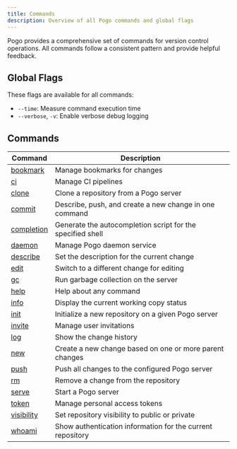 ```yaml
---
title: Commands
description: Overview of all Pogo commands and global flags
---
```


Pogo provides a comprehensive set of commands for version control operations. All commands follow a consistent pattern and provide helpful feedback.

## Global Flags

These flags are available for all commands:

- `--time`: Measure command execution time
- `--verbose`, `-v`: Enable verbose debug logging

## Commands

| Command | Description |
|---------|-------------|
| [bookmark](/reference/bookmark) | Manage bookmarks for changes |
| [ci](/reference/ci) | Manage CI pipelines |
| [clone](/reference/clone) | Clone a repository from a Pogo server |
| [commit](/reference/commit) | Describe, push, and create a new change in one command |
| [completion](/reference/completion) | Generate the autocompletion script for the specified shell |
| [daemon](/reference/daemon) | Manage Pogo daemon service |
| [describe](/reference/describe) | Set the description for the current change |
| [edit](/reference/edit) | Switch to a different change for editing |
| [gc](/reference/gc) | Run garbage collection on the server |
| [help](/reference/help) | Help about any command |
| [info](/reference/info) | Display the current working copy status |
| [init](/reference/init) | Initialize a new repository on a given Pogo server |
| [invite](/reference/invite) | Manage user invitations |
| [log](/reference/log) | Show the change history |
| [new](/reference/new) | Create a new change based on one or more parent changes |
| [push](/reference/push) | Push all changes to the configured Pogo server |
| [rm](/reference/rm) | Remove a change from the repository |
| [serve](/reference/serve) | Start a Pogo server |
| [token](/reference/token) | Manage personal access tokens |
| [visibility](/reference/visibility) | Set repository visibility to public or private |
| [whoami](/reference/whoami) | Show authentication information for the current repository |
